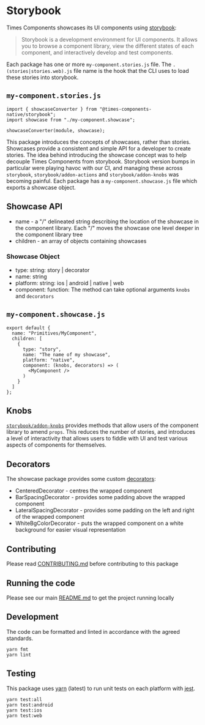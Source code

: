 # Storybook

Times Components showcases its UI components using
[storybook](https://github.com/storybooks/storybook):

> Storybook is a development environment for UI components. It allows you to
> browse a component library, view the different states of each component, and
> interactively develop and test components.

Each package has one or more `my-component.stories.js` file. The
`.(stories|stories.web).js` file name is the hook that the CLI uses to load
these stories into storybook.

## `my-component.stories.js`

```
import { showcaseConverter } from "@times-components-native/storybook";
import showcase from "./my-component.showcase";

showcaseConverter(module, showcase);
```

This package introduces the concepts of showcases, rather than stories.
Showcases provide a consistent and simple API for a developer to create stories.
The idea behind introducing the showcase concept was to help decouple Times
Components from storybook. Storybook version bumps in particular were playing
havoc with our CI, and managing these across `storybook`,
`storybook/addon-actions` and `storybook/addon-knobs` was becoming painful. Each
package has a `my-component.showcase.js` file which exports a showcase object.

## Showcase API

- name - a "/" delineated string describing the location of the showcase in the
  component library. Each "/" moves the showcase one level deeper in the
  component library tree
- children - an array of objects containing showcases

### Showcase Object

- type: string: story | decorator
- name: string
- platform: string: ios | android | native | web
- component: function: The method can take optional arguments `knobs` and
  `decorators`

## `my-component.showcase.js`

```
export default {
  name: "Primitives/MyComponent",
  children: [
    {
      type: "story",
      name: "The name of my showcase",
      platform: "native",
      component: (knobs, decorators) => (
        <MyComponent />
      )
    }
  ]
};
```

## Knobs

[`storybook/addon-knobs`](https://github.com/storybooks/storybook/tree/master/addons/knobs)
provides methods that allow users of the component library to amend `props`.
This reduces the number of stories, and introduces a level of interactivity that
allows users to fiddle with UI and test various aspects of components for
themselves.

## Decorators

The showcase package provides some custom
[decorators](https://storybook.js.org/addons/introduction/#1-decorators):

- CenteredDecorator - centres the wrapped component
- BarSpacingDecorator - provides some padding above the wrapped component
- LateralSpacingDecorator - provides some padding on the left and right of the
  wrapped component
- WhiteBgColorDecorator - puts the wrapped component on a white background for
  easier visual representation

## Contributing

Please read [CONTRIBUTING.md](./CONTRIBUTING.md) before contributing to this
package

## Running the code

Please see our main [README.md](../README.md) to get the project running locally

## Development

The code can be formatted and linted in accordance with the agreed standards.

```
yarn fmt
yarn lint
```

## Testing

This package uses [yarn](https://yarnpkg.com) (latest) to run unit tests on each
platform with [jest](https://facebook.github.io/jest/).

```
yarn test:all
yarn test:android
yarn test:ios
yarn test:web
```
